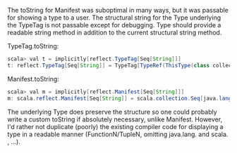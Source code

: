 The toString for Manifest was suboptimal in many ways, but it was passable for showing a type to a user.  The structural string for the Type underlying the TypeTag is not passable except for debugging.  Type should provide a readable string method in addition to the current structural string method.

TypeTag.toString:

```java
scala> val t = implicitly[reflect.TypeTag[Seq[String]]]
t: reflect.TypeTag[Seq[String]] = TypeTag[TypeRef(ThisType(class collection),class Seq,List(TypeRef(ThisType(class lang),class String,List())))]
```

Manifest.toString:
```java
scala> val m = implicitly[reflect.Manifest[Seq[String]]]
m: scala.reflect.Manifest[Seq[String]] = scala.collection.Seq[java.lang.String]
```

The underlying Type does preserve the structure so one could probably write a custom toString if absolutely necessary, unlike Manifest.  However, I'd rather not duplicate (poorly) the existing compiler code for displaying a type in a readable manner (FunctionN/TupleN, omitting java.lang. and scala. , ...).
